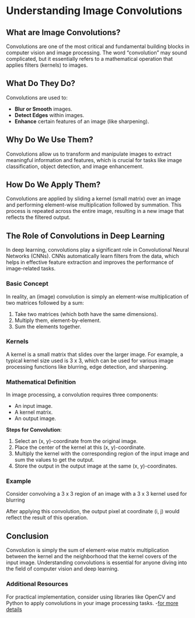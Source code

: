# Understanding Image Convolutions

## What are Image Convolutions?
Convolutions are one of the most critical and fundamental building blocks in computer vision and image processing. The word “convolution” may sound complicated, but it essentially refers to a mathematical operation that applies filters (kernels) to images.

## What Do They Do?
Convolutions are used to:
- **Blur or Smooth** images.
- **Detect Edges** within images.
- **Enhance** certain features of an image (like sharpening).

## Why Do We Use Them?
Convolutions allow us to transform and manipulate images to extract meaningful information and features, which is crucial for tasks like image classification, object detection, and image enhancement.

## How Do We Apply Them?
Convolutions are applied by sliding a kernel (small matrix) over an image and performing element-wise multiplication followed by summation. This process is repeated across the entire image, resulting in a new image that reflects the filtered output.

## The Role of Convolutions in Deep Learning
In deep learning, convolutions play a significant role in Convolutional Neural Networks (CNNs). CNNs automatically learn filters from the data, which helps in effective feature extraction and improves the performance of image-related tasks.

### Basic Concept
In reality, an (image) convolution is simply an element-wise multiplication of two matrices followed by a sum:
1. Take two matrices (which both have the same dimensions).
2. Multiply them, element-by-element.
3. Sum the elements together.

### Kernels
A kernel is a small matrix that slides over the larger image. For example, a typical kernel size used is 3 x 3, which can be used for various image processing functions like blurring, edge detection, and sharpening.

### Mathematical Definition
In image processing, a convolution requires three components:
- An input image.
- A kernel matrix.
- An output image.

**Steps for Convolution**:
1. Select an (x, y)-coordinate from the original image.
2. Place the center of the kernel at this (x, y)-coordinate.
3. Multiply the kernel with the corresponding region of the input image and sum the values to get the output.
4. Store the output in the output image at the same (x, y)-coordinates.

### Example
Consider convolving a 3 x 3 region of an image with a 3 x 3 kernel used for blurring

After applying this convolution, the output pixel at coordinate (i, j) would reflect the result of this operation.

## Conclusion
Convolution is simply the sum of element-wise matrix multiplication between the kernel and the neighborhood that the kernel covers of the input image. Understanding convolutions is essential for anyone diving into the field of computer vision and deep learning.

### Additional Resources
For practical implementation, consider using libraries like OpenCV and Python to apply convolutions in your image processing tasks.
-[for more details](https://pyimagesearch.com/2016/07/25/convolutions-with-opencv-and-python/)
